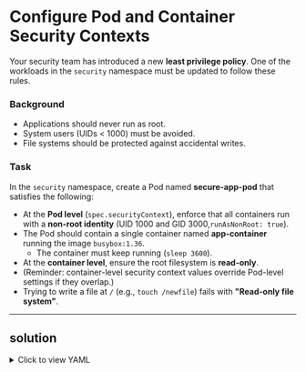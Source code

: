 # Configure Pod and Container Security Contexts

Your security team has introduced a new **least privilege policy**. One of the workloads in the `security` namespace must be updated to follow these rules.

### Background

* Applications should never run as root.
* System users (UIDs < 1000) must be avoided.
* File systems should be protected against accidental writes.

### Task

In the `security` namespace, create a Pod named **secure-app-pod** that satisfies the following:

* At the **Pod level** (`spec.securityContext`), enforce that all containers run with a **non-root identity** (UID 1000 and GID 3000,`runAsNonRoot: true`).
* The Pod should contain a single container named **app-container** running the image `busybox:1.36`.
  * The container must keep running (`sleep 3600`).
* At the **container level**, ensure the root filesystem is **read-only**.
* (Reminder: container-level security context values override Pod-level settings if they overlap.)
* Trying to write a file at `/` (e.g., `touch /newfile`) fails with **"Read-only file system"**.

---

## solution

<details>
<summary>Click to view YAML</summary>

```yaml
apiVersion: v1
kind: Pod
metadata:
  name: secure-app-pod
  namespace: security
spec:
  securityContext:
    runAsUser: 1000
    runAsGroup: 3000
    runAsNonRoot: true
  containers:
  - name: app-container
    image: busybox:1.36
    command: ["/bin/sh","-c","sleep 3600"]
    securityContext:
      readOnlyRootFilesystem: true
```


```bash
kubectl exec -n security secure-app-pod -c app-container -- sh -c 'touch /newfile'
```
</details> 
